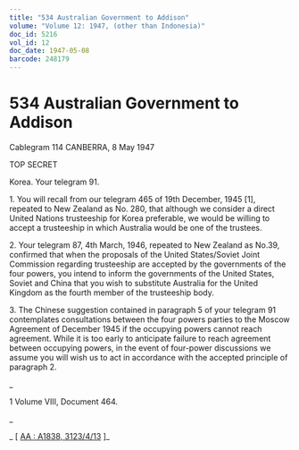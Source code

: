 ```yaml
---
title: "534 Australian Government to Addison"
volume: "Volume 12: 1947, (other than Indonesia)"
doc_id: 5216
vol_id: 12
doc_date: 1947-05-08
barcode: 248179
---
```


# 534 Australian Government to Addison

Cablegram 114 CANBERRA, 8 May 1947

TOP SECRET

Korea. Your telegram 91.

1\. You will recall from our telegram 465 of 19th December, 1945 [1], repeated to New Zealand as No. 280, that although we consider a direct United Nations trusteeship for Korea preferable, we would be willing to accept a trusteeship in which Australia would be one of the trustees.

2\. Your telegram 87, 4th March, 1946, repeated to New Zealand as No.39, confirmed that when the proposals of the United States/Soviet Joint Commission regarding trusteeship are accepted by the governments of the four powers, you intend to inform the governments of the United States, Soviet and China that you wish to substitute Australia for the United Kingdom as the fourth member of the trusteeship body.

3\. The Chinese suggestion contained in paragraph 5 of your telegram 91 contemplates consultations between the four powers parties to the Moscow Agreement of December 1945 if the occupying powers cannot reach agreement. While it is too early to anticipate failure to reach agreement between occupying powers, in the event of four-power discussions we assume you will wish us to act in accordance with the accepted principle of paragraph 2.

_

1 Volume VIII, Document 464.

_

_ [ [AA : A1838, 3123/4/13](http://www.naa.gov.au/cgi-bin/Search?O=I&Number=248179) ]_
